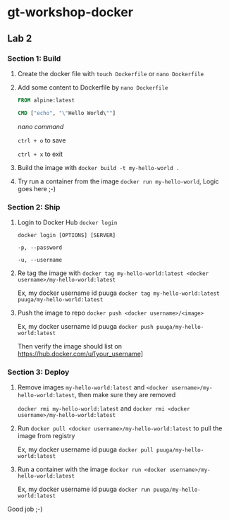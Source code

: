 # gt-workshop-docker

## Lab 2

### Section 1: Build

1. Create the docker file with `touch Dockerfile` or `nano Dockerfile`

2. Add some content to Dockerfile by `nano Dockerfile`

    ```Dockerfile
    FROM alpine:latest

    CMD ["echo", "\"Hello World\""]
    ```

    *nano command*

    `ctrl + o` to save

    `ctrl + x` to exit

3. Build the image with `docker build -t my-hello-world .`

4. Try run a container from the image `docker run my-hello-world`, Logic goes here ;-)

### Section 2: Ship

1. Login to Docker Hub `docker login`

    `docker login [OPTIONS] [SERVER]`

    `-p, --password`

    `-u, --username`

2. Re tag the image with `docker tag my-hello-world:latest <docker username>/my-hello-world:latest`

    Ex, my docker username id puuga `docker tag my-hello-world:latest puuga/my-hello-world:latest`

3. Push the image to repo `docker push <docker username>/<image>`

    Ex, my docker username id puuga `docker push puuga/my-hello-world:latest`

    Then verify the image should list on <https://hub.docker.com/u/[your_username]>

### Section 3: Deploy

1. Remove images `my-hello-world:latest` and `<docker username>/my-hello-world:latest`, then make sure they are removed

    `docker rmi my-hello-world:latest` and `docker rmi <docker username>/my-hello-world:latest`

2. Run `docker pull <docker username>/my-hello-world:latest` to pull the image from registry

    Ex, my docker username id puuga `docker pull puuga/my-hello-world:latest`

3. Run a container with the image `docker run <docker username>/my-hello-world:latest`

    Ex, my docker username id puuga `docker run puuga/my-hello-world:latest`

Good job ;-)